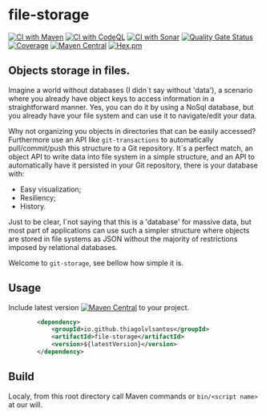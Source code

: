 # file-storage

[![CI with Maven](https://github.com/thiagolvlsantos/file-storage/actions/workflows/maven.yml/badge.svg)](https://github.com/thiagolvlsantos/file-storage/actions/workflows/maven.yml)
[![CI with CodeQL](https://github.com/thiagolvlsantos/file-storage/actions/workflows/codeql.yml/badge.svg)](https://github.com/thiagolvlsantos/file-storage/actions/workflows/codeql.yml)
[![CI with Sonar](https://github.com/thiagolvlsantos/file-storage/actions/workflows/sonar.yml/badge.svg)](https://github.com/thiagolvlsantos/file-storage/actions/workflows/sonar.yml)
[![Quality Gate Status](https://sonarcloud.io/api/project_badges/measure?project=thiagolvlsantos_file-storage&metric=alert_status)](https://sonarcloud.io/dashboard?id=thiagolvlsantos_file-storage)
[![Coverage](https://sonarcloud.io/api/project_badges/measure?project=thiagolvlsantos_file-storage&metric=coverage)](https://sonarcloud.io/dashboard?id=thiagolvlsantos_file-storage)
[![Maven Central](https://maven-badges.herokuapp.com/maven-central/io.github.thiagolvlsantos/file-storage/badge.svg)](https://repo1.maven.org/maven2/io/github/thiagolvlsantos/file-storage/)
[![Hex.pm](https://img.shields.io/hexpm/l/plug.svg)](http://www.apache.org/licenses/LICENSE-2.0)


## Objects storage in files.

Imagine a world without databases (I didn`t say without 'data'), a scenario where you already have object keys to access information in a straightforward manner. Yes, you can do it by using a NoSql database, but you already have your file system and can use it to navigate/edit your data. 

Why not organizing you objects in directories that can be easily accessed? Furthermore use an API like ``git-transactions`` to automatically pull/commit/push this structure to a Git repository. It`s a perfect match, an object API to write data into file system in a simple structure, and an API to automatically have it persisted in your Git repository, there is your database with:
- Easy visualization;
- Resiliency;
- History.

Just to be clear, I`not saying that this is a 'database' for massive data, but most part of applications can use such a simpler structure where objects are stored in file systems as JSON without the majority of restrictions imposed by relational databases.

Welcome to ``git-storage``, see bellow how simple it is.

## Usage

Include latest version [![Maven Central](https://maven-badges.herokuapp.com/maven-central/io.github.thiagolvlsantos/git-storage/badge.svg)](https://repo1.maven.org/maven2/io/github/thiagolvlsantos/git-storage/) to your project.

```xml
		<dependency>
			<groupId>io.github.thiagolvlsantos</groupId>
			<artifactId>file-storage</artifactId>
			<version>${latestVersion}</version>
		</dependency>
```

## Build

Localy, from this root directory call Maven commands or `bin/<script name>` at our will.
